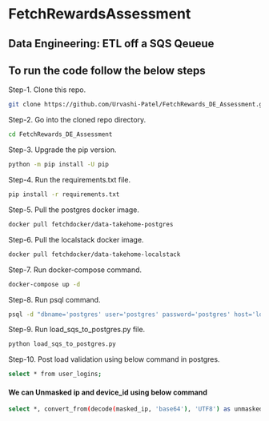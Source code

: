 # FetchRewardsAssessment #
## Data Engineering: ETL off a SQS Qeueue ##
## To run the code follow the below steps
Step-1. Clone this repo.
```bash
git clone https://github.com/Urvashi-Patel/FetchRewards_DE_Assessment.git
```

Step-2. Go into the cloned repo directory.
```bash
cd FetchRewards_DE_Assessment
```

Step-3. Upgrade the pip version.
```bash
python -m pip install -U pip
```

Step-4. Run the requirements.txt file.
```bash
pip install -r requirements.txt
```

Step-5. Pull the postgres docker image.
```bash
docker pull fetchdocker/data-takehome-postgres
```

Step-6. Pull the localstack docker image.
```bash
docker pull fetchdocker/data-takehome-localstack
```

Step-7. Run docker-compose command.
```bash
docker-compose up -d
```

Step-8. Run psql command.
```bash
psql -d "dbname='postgres' user='postgres' password='postgres' host='localhost'" -f table_ddl.sql
```

Step-9. Run load_sqs_to_postgres.py file.
```bash
python load_sqs_to_postgres.py
```

Step-10. Post load validation using below command in postgres.
```bash
select * from user_logins;
```

#### We can Unmasked ip and device_id using below command #####
```bash
select *, convert_from(decode(masked_ip, 'base64'), 'UTF8') as unmasked_ip,  convert_from(decode(masked_device_id, 'base64'), 'UTF8') as unmasked_ip from user_logins;
```
